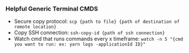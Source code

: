 ### Helpful Generic Terminal CMDS
* Secure copy protocol: `scp {path to file} {path of destination of remote location}`
* Copy SSH connection: `ssh-copy-id {path of ssh connection}`
* Watch cmd that runs commands every x timeframe: `watch -n 5 "{cmd you want to run: ex: yarn logs -applicationId ID}"` 